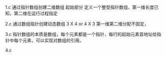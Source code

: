 1.c  通过指针数组创建二维数组
	起始部分 定义一个整型指针数组，第一维长度已知，第二维在运行过程指定


2.c 通过数组指针创建动态数组
	3 X 4	or	4 X 3
	第一维第二维分配不固定，


3.c 指针数组的本质是数组，每个元素都是一个指针，每行的起始元素首地址给指针中每个元素，可以实现对数组的引用。

4.c






